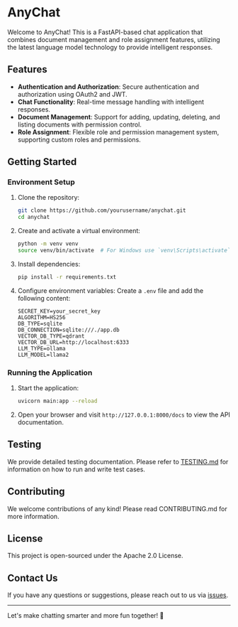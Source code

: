 # AnyChat

Welcome to AnyChat! This is a FastAPI-based chat application that combines document management and role assignment features, utilizing the latest language model technology to provide intelligent responses.

## Features

- **Authentication and Authorization**: Secure authentication and authorization using OAuth2 and JWT.
- **Chat Functionality**: Real-time message handling with intelligent responses.
- **Document Management**: Support for adding, updating, deleting, and listing documents with permission control.
- **Role Assignment**: Flexible role and permission management system, supporting custom roles and permissions.

## Getting Started

### Environment Setup

1. Clone the repository:
    ```sh
    git clone https://github.com/yourusername/anychat.git
    cd anychat
    ```

2. Create and activate a virtual environment:
    ```sh
    python -m venv venv
    source venv/bin/activate  # For Windows use `venv\Scripts\activate`
    ```

3. Install dependencies:
    ```sh
    pip install -r requirements.txt
    ```

4. Configure environment variables:
    Create a `.env` file and add the following content:
    ```env
    SECRET_KEY=your_secret_key
    ALGORITHM=HS256
    DB_TYPE=sqlite
    DB_CONNECTION=sqlite:///./app.db
    VECTOR_DB_TYPE=qdrant
    VECTOR_DB_URL=http://localhost:6333
    LLM_TYPE=ollama
    LLM_MODEL=llama2
    ```

### Running the Application

1. Start the application:
    ```sh
    uvicorn main:app --reload
    ```

2. Open your browser and visit `http://127.0.0.1:8000/docs` to view the API documentation.

## Testing

We provide detailed testing documentation. Please refer to [TESTING.md](https://github.com/c-cf/anychat/blob/main/TESTING.md) for information on how to run and write test cases.

## Contributing

We welcome contributions of any kind! Please read CONTRIBUTING.md for more information.

## License

This project is open-sourced under the Apache 2.0 License.

## Contact Us

If you have any questions or suggestions, please reach out to us via [issues](https://github.com/yourusername/anychat/issues).

---

Let's make chatting smarter and more fun together! 🚀

